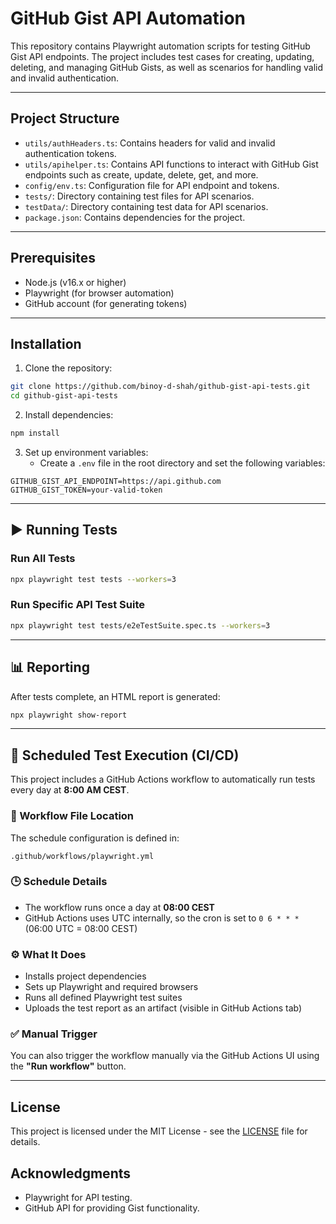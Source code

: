 
# GitHub Gist API Automation

This repository contains Playwright automation scripts for testing GitHub Gist API endpoints. The project includes test cases for creating, updating, deleting, and managing GitHub Gists, as well as scenarios for handling valid and invalid authentication.

---

## Project Structure

- `utils/authHeaders.ts`: Contains headers for valid and invalid authentication tokens.
- `utils/apihelper.ts`: Contains API functions to interact with GitHub Gist endpoints such as create, update, delete, get, and more.
- `config/env.ts`: Configuration file for API endpoint and tokens.
- `tests/`: Directory containing test files for API scenarios.
- `testData/`: Directory containing test data for API scenarios.
- `package.json`: Contains dependencies for the project.

---

## Prerequisites

- Node.js (v16.x or higher)
- Playwright (for browser automation)
- GitHub account (for generating tokens)

---

## Installation

1. Clone the repository:

```bash
git clone https://github.com/binoy-d-shah/github-gist-api-tests.git
cd github-gist-api-tests
```

2. Install dependencies:

```bash
npm install
```

3. Set up environment variables:
   - Create a `.env` file in the root directory and set the following variables:

```env
GITHUB_GIST_API_ENDPOINT=https://api.github.com
GITHUB_GIST_TOKEN=your-valid-token
```

---

## ▶️ Running Tests

### Run All Tests

```bash
npx playwright test tests --workers=3
```

### Run Specific API Test Suite

```bash
npx playwright test tests/e2eTestSuite.spec.ts --workers=3
```

---

## 📊 Reporting

After tests complete, an HTML report is generated:

```bash
npx playwright show-report
```

---

## 📆 Scheduled Test Execution (CI/CD)

This project includes a GitHub Actions workflow to automatically run tests every day at **8:00 AM CEST**.

### 🔧 Workflow File Location
The schedule configuration is defined in:

```
.github/workflows/playwright.yml
```

### 🕒 Schedule Details
- The workflow runs once a day at **08:00 CEST**
- GitHub Actions uses UTC internally, so the cron is set to `0 6 * * *` (06:00 UTC = 08:00 CEST)

### ⚙️ What It Does
- Installs project dependencies
- Sets up Playwright and required browsers
- Runs all defined Playwright test suites
- Uploads the test report as an artifact (visible in GitHub Actions tab)

### ✅ Manual Trigger
You can also trigger the workflow manually via the GitHub Actions UI using the **"Run workflow"** button.

---

## License

This project is licensed under the MIT License - see the [LICENSE](LICENSE) file for details.

## Acknowledgments

- Playwright for API testing.
- GitHub API for providing Gist functionality.
